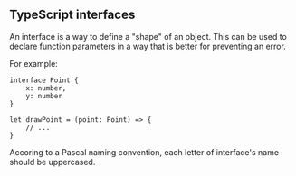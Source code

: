 ## TypeScript interfaces

An interface is a way to define a "shape" of an object. This can be used to declare function parameters in a way that is better for preventing an error.

For example:

    interface Point {
        x: number,
        y: number
    }

    let drawPoint = (point: Point) => {
        // ...
    }

Accoring to a Pascal naming convention, each letter of interface's name should be uppercased.